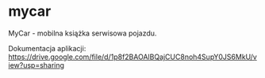 # mycar

MyCar - mobilna książka serwisowa pojazdu.

Dokumentacja aplikacji: https://drive.google.com/file/d/1p8f2BAOAlBQajCUC8noh4SupY0JS6MkU/view?usp=sharing
